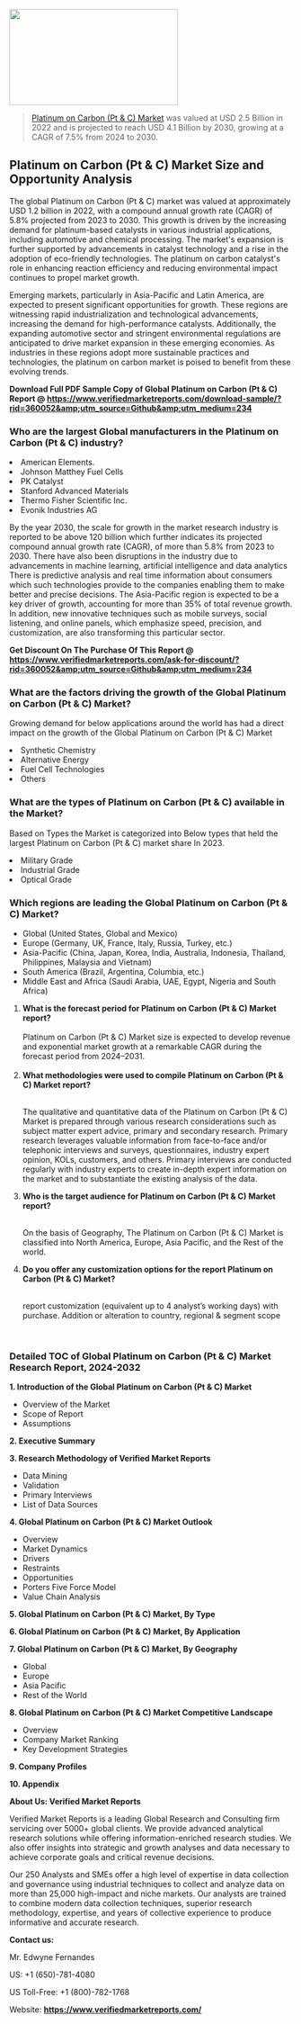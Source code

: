 <img src="https://ffe5etoiles.com/wp-content/uploads/2024/12/MST1-300x171.png" alt="" width="300" height="171" class="alignnone size-medium wp-image-20088" /><blockquote><p><p><a href="https://www.verifiedmarketreports.com/download-sample/?rid=360052&utm_source=Github&utm_medium=234" target="_blank">Platinum on Carbon (Pt & C) Market</a> was valued at USD 2.5 Billion in 2022 and is projected to reach USD 4.1 Billion by 2030, growing at a CAGR of 7.5% from 2024 to 2030.</p></blockquote><p><h2>Platinum on Carbon (Pt & C) Market Size and Opportunity Analysis</h2><p>The global Platinum on Carbon (Pt & C) market was valued at approximately USD 1.2 billion in 2022, with a compound annual growth rate (CAGR) of 5.8% projected from 2023 to 2030. This growth is driven by the increasing demand for platinum-based catalysts in various industrial applications, including automotive and chemical processing. The market's expansion is further supported by advancements in catalyst technology and a rise in the adoption of eco-friendly technologies. The platinum on carbon catalyst's role in enhancing reaction efficiency and reducing environmental impact continues to propel market growth.</p><p>Emerging markets, particularly in Asia-Pacific and Latin America, are expected to present significant opportunities for growth. These regions are witnessing rapid industrialization and technological advancements, increasing the demand for high-performance catalysts. Additionally, the expanding automotive sector and stringent environmental regulations are anticipated to drive market expansion in these emerging economies. As industries in these regions adopt more sustainable practices and technologies, the platinum on carbon market is poised to benefit from these evolving trends.</p></p><p class=""><strong>Download Full PDF Sample Copy of Global Platinum on Carbon (Pt & C) Report @ <a href="https://www.verifiedmarketreports.com/download-sample/?rid=360052&amp;utm_source=Github&amp;utm_medium=234" target="_blank">https://www.verifiedmarketreports.com/download-sample/?rid=360052&amp;utm_source=Github&amp;utm_medium=234</a></strong></p><h3 id="" class="">Who are the largest Global manufacturers in the Platinum on Carbon (Pt & C) industry?</h3><p><li>American Elements.</li><li> Johnson Matthey Fuel Cells</li><li> PK Catalyst</li><li> Stanford Advanced Materials</li><li> Thermo Fisher Scientific Inc.</li><li> Evonik Industries AG</li></p><div class=""><div class="" dir="" data-message-author-role="" data-message-id="" data-message-model-slug=""><div class=""><div class=""><div class=""><div class="" dir="" data-message-author-role="" data-message-id="" data-message-model-slug=""><div class=""><div class=""><p>By the year 2030, the scale for growth in the market research industry is reported to be above 120 billion which further indicates its projected compound annual growth rate (CAGR), of more than 5.8% from 2023 to 2030. There have also been disruptions in the industry due to advancements in machine learning, artificial intelligence and data analytics There is predictive analysis and real time information about consumers which such technologies provide to the companies enabling them to make better and precise decisions. The Asia-Pacific region is expected to be a key driver of growth, accounting for more than 35% of total revenue growth. In addition, new innovative techniques such as mobile surveys, social listening, and online panels, which emphasize speed, precision, and customization, are also transforming this particular sector.</p><p><strong>Get Discount On The Purchase Of This Report @&nbsp; <a href="https://www.verifiedmarketreports.com/ask-for-discount/?rid=360052&amp;utm_source=Github&amp;utm_medium=234" target="_blank">https://www.verifiedmarketreports.com/ask-for-discount/?rid=360052&amp;utm_source=Github&amp;utm_medium=234</a></strong></p></div></div></div></div></div></div></div></div><h3 id="" class="">What are the factors driving the growth of the Global Platinum on Carbon (Pt & C) Market?</h3><p id="" class="">Growing demand for below applications around the world has had a direct impact on the growth of the Global Platinum on Carbon (Pt & C) Market</p><p id="" class=""><li>Synthetic Chemistry</li><li> Alternative Energy</li><li> Fuel Cell Technologies</li><li> Others</li></p><h3 id="" class="">What are the types of Platinum on Carbon (Pt & C) available in the Market?</h3><p id="" class="">Based on Types the Market is categorized into Below types that held the largest Platinum on Carbon (Pt & C) market share In 2023.</p><p id="" class=""><li>Military Grade</li><li> Industrial Grade</li><li> Optical Grade</li></p><h3 id="" class="">Which regions are leading the Global Platinum on Carbon (Pt & C) Market?</h3><ul><li>Global (United States, Global and Mexico)</li><li>Europe (Germany, UK, France, Italy, Russia, Turkey, etc.)</li><li>Asia-Pacific (China, Japan, Korea, India, Australia, Indonesia, Thailand, Philippines, Malaysia and Vietnam)</li><li>South America (Brazil, Argentina, Columbia, etc.)</li><li>Middle East and Africa (Saudi Arabia, UAE, Egypt, Nigeria and South Africa)</li></ul><p><ol><li><strong>What is the forecast period for Platinum on Carbon (Pt & C) Market report?<br /></strong><br /><span data-sheets-root="1" data-sheets-value="{&quot;1&quot;:2,&quot;2&quot;:&quot;XXXX size is expected to develop revenue and exponential market growth at a remarkable CAGR during the forecast period from 2024&ndash;2030.&quot;}" data-sheets-userformat="{&quot;2&quot;:12674,&quot;4&quot;:{&quot;1&quot;:2,&quot;2&quot;:16776960},&quot;10&quot;:2,&quot;11&quot;:0,&quot;15&quot;:&quot;Arial&quot;,&quot;16&quot;:12}">Platinum on Carbon (Pt & C) Market size is expected to develop revenue and exponential market growth at a remarkable CAGR during the forecast period from 2024&ndash;2031.</span><br /><br /></li><li><strong>What methodologies were used to compile Platinum on Carbon (Pt & C) Market report?<br /><br /></strong><p>The qualitative and quantitative data of the&nbsp;Platinum on Carbon (Pt & C) Market is prepared through various research considerations such as subject matter expert advice, primary and secondary research. Primary research leverages valuable information from face-to-face and/or telephonic interviews and surveys, questionnaires, industry expert opinion, KOLs, customers, and others. Primary interviews are conducted regularly with industry experts to create in-depth expert information on the market and to substantiate the existing analysis of the data.&nbsp;</p></li><li><strong>Who is the target audience for Platinum on Carbon (Pt & C) Market report?<br /><br /></strong><p>On the basis of Geography, The&nbsp;Platinum on Carbon (Pt & C) Market is classified into North America, Europe, Asia Pacific, and the Rest of the world.</p></li><li><strong>Do you offer any customization options for the report Platinum on Carbon (Pt & C) Market?<br /><br /></strong><p>report customization (equivalent up to 4 analyst&rsquo;s working days) with purchase. Addition or alteration to country, regional &amp; segment scope</p><p>&nbsp;</p></li></ol></p><h3 id="" class="">Detailed TOC of Global Platinum on Carbon (Pt & C) Market Research Report, 2024-2032</h3><p id="" class=""><strong>1. Introduction of the Global Platinum on Carbon (Pt & C) Market</strong></p><ul><li>Overview of the Market</li><li>Scope of Report</li><li>Assumptions</li></ul><p id="" class=""><strong>2. Executive Summary</strong></p><p id="" class=""><strong>3. Research Methodology of&nbsp;Verified Market Reports</strong></p><ul><li>Data Mining</li><li>Validation</li><li>Primary Interviews</li><li>List of Data Sources</li></ul><p id="" class=""><strong>4. Global Platinum on Carbon (Pt & C) Market Outlook</strong></p><ul><li>Overview</li><li>Market Dynamics</li><li>Drivers</li><li>Restraints</li><li>Opportunities</li><li>Porters Five Force Model</li><li>Value Chain Analysis</li></ul><p id="" class=""><strong>5. Global Platinum on Carbon (Pt & C) Market, By&nbsp;Type</strong></p><p id="" class=""><strong>6. Global Platinum on Carbon (Pt & C) Market, By Application</strong></p><p id="" class=""><strong>7. Global Platinum on Carbon (Pt & C) Market, By Geography</strong></p><ul><li>Global</li><li>Europe</li><li>Asia Pacific</li><li>Rest of the World</li></ul><p id="" class=""><strong>8. Global Platinum on Carbon (Pt & C) Market Competitive Landscape</strong></p><ul><li>Overview</li><li>Company Market Ranking</li><li>Key Development Strategies</li></ul><p id="" class=""><strong>9. Company Profiles</strong></p><p id="" class=""><strong>10. Appendix</strong></p><p id="" class=""><strong>About Us: Verified Market Reports</strong></p><p id="" class="">Verified Market Reports is a leading Global Research and Consulting firm servicing over 5000+ global clients. We provide advanced analytical research solutions while offering information-enriched research studies. We also offer insights into strategic and growth analyses and data necessary to achieve corporate goals and critical revenue decisions.</p><p id="" class="">Our 250 Analysts and SMEs offer a high level of expertise in data collection and governance using industrial techniques to collect and analyze data on more than 25,000 high-impact and niche markets. Our analysts are trained to combine modern data collection techniques, superior research methodology, expertise, and years of collective experience to produce informative and accurate research.</p><p id="" class=""><strong>Contact us:</strong></p><p id="" class="">Mr. Edwyne Fernandes</p><p id="" class="">US: +1 (650)-781-4080</p><p id="" class="">US Toll-Free: +1 (800)-782-1768</p><p id="" class="">Website: <a target="" data-test-app-aware-link=""><strong>https://www.verifiedmarketreports.com/</strong></a></p>
